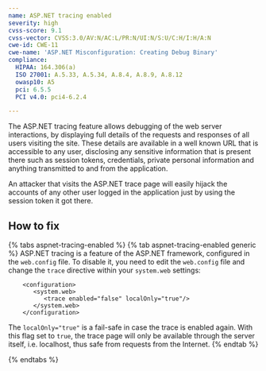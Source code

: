 ```yaml
---
name: ASP.NET tracing enabled
severity: high
cvss-score: 9.1
cvss-vector: CVSS:3.0/AV:N/AC:L/PR:N/UI:N/S:U/C:H/I:H/A:N
cwe-id: CWE-11
cwe-name: 'ASP.NET Misconfiguration: Creating Debug Binary'
compliance:
  HIPAA: 164.306(a)
  ISO 27001: A.5.33, A.5.34, A.8.4, A.8.9, A.8.12
  owasp10: A5
  pci: 6.5.5
  PCI v4.0: pci4-6.2.4

---            
```


The ASP.NET tracing feature allows debugging of the web server interactions, by displaying full details of the requests and responses of all users visiting the site. These details are available in a well known URL that is accessible to any user, 
disclosing any sensitive information that is present there such as session tokens, credentials, private personal information and anything transmitted to and from the application.

An attacker that visits the ASP.NET trace page will easily hijack the accounts of any other user logged in the application just by using the session token it got there.


## How to fix

{% tabs aspnet-tracing-enabled %}
{% tab aspnet-tracing-enabled generic %}
ASP.NET tracing is a feature of the ASP.NET framework, configured in the `web.config` file. To disable it, you need to edit the `web.config` file and change the `trace` directive within your `system.web` settings:
```
    <configuration>
       <system.web>
          <trace enabled="false" localOnly="true"/>
       </system.web>
    </configuration>
```

The `localOnly="true"` is a fail-safe in case the trace is enabled again. With this flag set to `true`, the trace page will only be available through the server itself, i.e. localhost, thus safe from requests from the Internet.
{% endtab %}

{% endtabs %}
